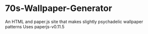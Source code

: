 # 70s-Wallpaper-Generator
An HTML and paper.js site that makes slightly psychadelic wallpaper patterns
Uses paperjs-v0.11.5
